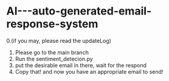 # AI---auto-generated-email-response-system
0.(if you may, please read the updateLog) <br />
1. Please go to the main branch <br />
2. Run the sentiment_detecion.py <br />
3. put the desirable email in there, wait for the respond <br />
4. Copy that! and now you have an appropriate email to send!
